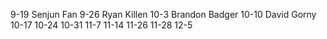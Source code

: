 9-19  Senjun Fan
9-26  Ryan Killen
10-3  Brandon Badger
10-10 David Gorny
10-17
10-24
10-31
11-7
11-14
11-26
11-28
12-5
